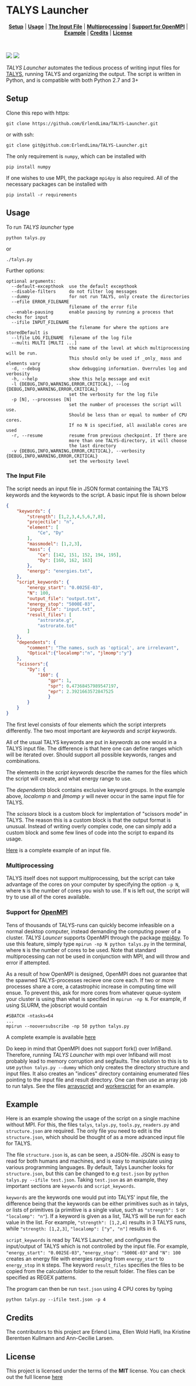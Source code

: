 # TALYS Launcher
<p align="center">
<b><a href="#setup">Setup</a></b>
|
<b><a href="#usage">Usage</a></b>
|
<b><a href="#the-input-file">The Input File</a></b>
|
<b><a href="#multiprocessing">Multiprocessing</a></b>
|
<b><a href="support-for-open-mpi">Support for OpenMPI</a></b>
|
<b><a href="example">Example</a></b>
|
<b><a href="#credits">Credits</a></b>
|
<b><a href="#license">License</a></b>
</p>
<br>

[![](http://img.shields.io/badge/license-MIT-blue.svg?style=flat-square)][license]
![](https://img.shields.io/badge/platform-OS%20X%20%7C%20Linux-808080.svg?style=flat-square)


_TALYS Launcher_ automates the tedious process of writing input files for
[TALYS][talys], running TALYS and organizing the output. The script is written
in Python, and is compatible with both Python 2.7 and 3+

## Setup
Clone this repo with https: 
```console
git clone https://github.com/ErlendLima/TALYS-Launcher.git
```

or with ssh: 
```console
git clone git@github.com:ErlendLima/TALYS-Launcher.git
```

The only requirement is `numpy`, which can be installed with 
```console
pip install numpy
```
If one wishes to use MPI, the package `mpi4py` is also required. All of
the necessary packages can be installed with 
```console
pip install -r requirements
```

## Usage
To run _TALYS launcher_ type 
```console 
python talys.py
```
or
```console
./talys.py
```

Further options:
```console
optional arguments:
  --default-excepthook  use the default excepthook
  --disable-filters     do not filter log messages
  --dummy               for not run TALYS, only create the directories
  --efile ERROR_FILENAME
                        filename of the error file
  --enable-pausing      enable pausing by running a process that checks for input
  --ifile INPUT_FILENAME
                        the filename for where the options are storedDefault is 
  --lfile LOG_FILENAME  filename of the log file
  --multi MULTI [MULTI ...]
                        the name of the level at which multiprocessing will be run.
                        This should only be used if _only_ mass and elements vary
  -d, --debug           show debugging information. Overrules log and verbosity
  -h, --help            show this help message and exit
  -l {DEBUG,INFO,WARNING,ERROR,CRITICAL}, --log {DEBUG,INFO,WARNING,ERROR,CRITICAL}
                        set the verbosity for the log file
  -p [N], --processes [N]
                        set the number of processes the script will use.
                        Should be less than or equal to number of CPU cores.
                        If no N is specified, all available cores are used
  -r, --resume          resume from previous checkpoint. If there are
                        more than one TALYS-directory, it will choose
                        the last directory
  -v {DEBUG,INFO,WARNING,ERROR,CRITICAL}, --verbosity {DEBUG,INFO,WARNING,ERROR,CRITICAL}
                        set the verbosity level
```
### The Input File
The script needs an input file in JSON format containing the TALYS keywords and
the keywords to the script. A basic input file is shown below

```json
{    
    "keywords": {
        "strength": [1,2,3,4,5,6,7,8],
        "projectile": "n",
        "element": [
            "Ce", "Dy"
        ],
        "massmodel": [1,2,3],
        "mass": {
            "Ce": [142, 151, 152, 194, 195],
            "Dy": [160, 162, 163]
        },
        "energy": "energies.txt",
    },
    "script_keywords": {
        "energy_start": "0.0025E-03",
        "N": 100,
        "output_file": "output.txt",
        "energy_stop": "5000E-03",
        "input_file": "input.txt",
        "result_files": [
            "astrorate.g",
            "astrorate.tot"
        ]
    },
    "dependents": {
        "comment": "The names, such as 'optical', are irrelevant",
        "Optical":{"localomp":"n", "jlmomp":"y"}
    },
    "scissors":{    
        "Dy": {
            "160": {
                "gpr": 1,
                "spr": 0.47368457989547197,
                "epr": 2.3921663572847525
                }
        } 
    }    
}
```
The first level consists of four elements which the script interprets differently. The two most
important are _keywords_ and _script keywords_.

All of the usual TALYS keywords are put in _keywords_ as one would in a TALYS input file. The difference
is that here one can define ranges which will be iterated over. Should support all possible keywords, ranges and combinations.

The elements in the _script keywords_ describe the names for the files which the script will create, and what energy
range to use.

The _dependents_ block contains exclusive keyword groups. In the example above, _localomp n_ and _jlmomp y_ will never
occur in the same input file for TALYS.

The _scissors_ block is a custom block for implentation of "scissors mode" in TALYS. The reason this is a custom block is that the output format is unusual. Instead of writing overly complex code, one can simply add a custom block and some few lines of code into the script to expand its usage.

[Here][input file] is a complete example of an input file.


### Multiprocessing
TALYS itself does not support multiprocessing, but the script can take
advantage of the cores on your computer by specifying the option `-p N`, where `N`
is the number of cores you wish to use. If `N` is left out, the script will
try to use all of the cores available.
    
### Support for [OpenMPI][openmpi]
Tens of thousands of TALYS-runs can quickly become infeasible on a normal
desktop computer, instead demanding the computing power of a cluster.
_TALYS Launcer_ supports OpenMPI through the package [mpi4py][mpi4pylink]. To use this
feature, simply type `mpirun -np N python talys.py` in the terminal, where
`N` is the number of cores to be used. Note that standard multiprocessing
can not be used in conjunction with MPI, and will throw and error if
attempted.
    
As a result of how OpenMPI is designed, OpenMPI does not guarantee that the
spawned TALYS-processes recieve one core each. If two or more processes
share a core, a catastrophic increase in computing time will ensue. To
prevent this, ask for more cores from whatever queue-system your cluster is
using than what is specified in `mpirun -np N`. For example, if using
SLURM, the jobscript would contain
    
```Shell
#SBATCH -ntasks=64
...
mpirun --nooversubscribe -np 50 python talys.py
```
A complete example is available [here][jobscript]
        
Do keep in mind that OpenMPI does not support fork() over InfiBand.
Therefore, running _TALYS Launcher_ with mpi over Infiband will most
probably lead to memory corruption and segfaults. The solution to this
is to use `python talys.py --dummy` which only creates the directory
structure and input files. It also creates an "indices" directory containing
enumerated files pointing to the input file and result directory. One can then use
an array job to run talys. See the files [arrayscript][arrayscript] and 
[workerscript][workerscript] for an example.

## Example
Here is an example showing the usage of the script on a single machine without MPI. For this,
the files `talys`, `talys.py`, `tools.py`, `readers.py` and `structure.json` are required.
The only file you need to edit is the `structure.json`, which should be thought of as 
a more advanced input file for TALYS.

The file `structure.json` is, as can be seen, a JSON-file. JSON is easy to read for both humans and machines, and is easy to manipulate using various programming languages. 
By default, Talys Launcher looks for `structure.json`, but this can be 
changed to e.g `test.json` by `python talys.py --ifile test.json`. Taking `test.json` as 
an example, they important sections are `keywords` and `script_keywords`. 

`keywords` are the keywords one would put into TALYS' input file, the difference being
that the keywords can be either primitives such as in talys, or lists of primitives (a
primitive is a single value, such as `"strength": 5` or `"localomp": "n"`). If a keyword is
given as a list, TALYS will be run for each value in the list. For example, `"strength": [1,2,4]`
results in 3 TALYS runs, while `"strength: [1,2,3]`, `"localomp": ["y", "n"]` results in 
6.

`script_keywords` is read by TALYS Launcher, and configures the input/output of TALYS which is not controlled by the 
input file. For example, `"energy_start": "0.0025E-03"`, `"energy_stop": "5000E-03"` and `"N": 100` creates
an energy file with energies ranging from `energy_start` to `energy_stop` in `N` steps. 
The keyword `result_files` specifies the files to be copied from the calculation folder to the result folder. The files can be specified as REGEX patterns.

The program can then be run `test.json` using 4 CPU cores by typing

```Shell
python talys.py --ifile test.json -p 4
```

## Credits
The contributors to this project are Erlend Lima, Ellen Wold Hafli, Ina Kristine Berentsen Kullmann and Ann-Cecilie Larsen.

## License
This project is licensed under the terms of the **MIT** license.
You can check out the full license [here][license]

[talys]: "https://www.talys.eu"
[openmpi]: "https://www.open-mpi.org/"
[mpi4pylink]: "https://bitbucket.org/mpi4py/mpi4py"
[license]: LICENSE
[input file]: structure.json
[jobscript]: jobscript
[arrayscript]: arrayscript.sh
[workerscript]: workerscript.sh
